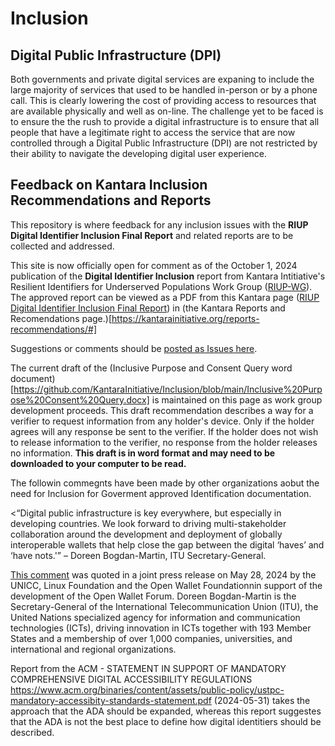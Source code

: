 # Inclusion
## Digital Public Infrastructure (DPI)
Both governments and private digital services are expaning to include the large majority of services that used to be handled in-person or by a phone call. This is clearly lowering the cost of providing access to resources that are available physically and well as on-line. The challenge yet to be faced is to ensure the the rush to provide a digital infrastructure is to ensure that all people that have a legitimate right to access the service that are now controlled through a Digital Public Infrastructure (DPI) are not restricted by their ability to navigate the developing digital user experience.
## Feedback on Kantara Inclusion Recommendations and Reports
This repository is where feedback for any inclusion issues with the **RIUP Digital Identifier Inclusion Final Report** and related reports are to be collected and addressed.

This site is now officially open for comment as of the October 1, 2024 publication of the **Digital Identifier Inclusion** report from Kantara Intitiative's Resilient Identifiers for Underserved Populations Work Group (<a href="https://www.kantarainitiative.org/riup/">RIUP-WG</a>). The approved report can be viewed as a PDF from this Kantara page (<a href="https://kantarainitiative.org/download/riup-digital-identifier-inclusion-final-report/">RIUP Digital Identifier Inclusion Final Report</a>) in (the Kantara Reports and Recomendations page.)[https://kantarainitiative.org/reports-recommendations/#]

Suggestions or comments should be <a href="https://github.com/KantaraInitiative/Inclusion/issues">posted as Issues here</a>.

The current draft of the (Inclusive Purpose and Consent Query word document)[https://github.com/KantaraInitiative/Inclusion/blob/main/Inclusive%20Purpose%20Consent%20Query.docx] is maintained on this page as work group development proceeds. This draft recommendation describes a way for a verifier to request information from any holder's device. Only if the holder agrees will any response be sent to the verifier. If the holder does not wish to release information to the verifier, no response from the holder releases no information. **This draft is in word format and may need to be downloaded to your computer to be read.**

The followin commegnts have been made by other organizations aobut the need for Inclusion for Goverment approved Identification documentation. 

<“Digital public infrastructure is key everywhere, but especially in developing countries. We look forward to driving multi-stakeholder collaboration around the development and deployment of globally interoperable wallets that help close the gap between the digital ‘haves’ and ‘have nots.'” – Doreen Bogdan-Martin, ITU Secretary-General.

<a href="https://www.linuxfoundation.org/press/itu-linux-foundation-announce-intent-to-launch-the-openwallet-forum">This comment</a> was quoted in a joint press release on May 28, 2024 by the UNICC, Linux Foundation and the Open Wallet Foundationnin support of the development of the Open Wallet Forum. Doreen Bogdan-Martin is the Secretary-General of the International Telecommunication Union (ITU), the United Nations specialized agency for information and communication technologies (ICTs), driving innovation in ICTs together with 193 Member States and a membership of over 1,000 companies, universities, and international and regional organizations.

Report from the ACM - STATEMENT IN SUPPORT OF MANDATORY COMPREHENSIVE DIGITAL ACCESSIBILITY REGULATIONS https://www.acm.org/binaries/content/assets/public-policy/ustpc-mandatory-accessibity-standards-statement.pdf (2024-05-31) takes the approach that the ADA should be expanded, whereas this report suggestes that the ADA is not the best place to define how digital identitiers should be described.
